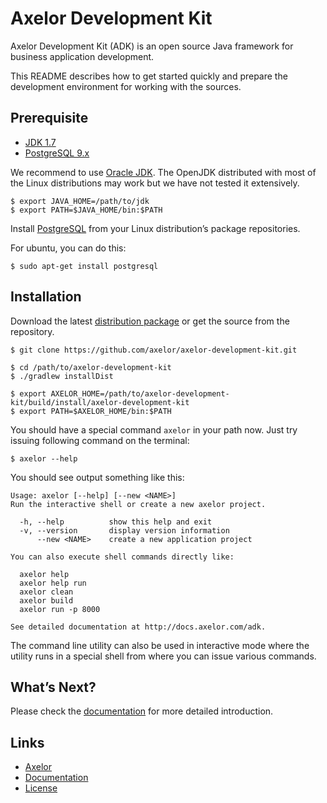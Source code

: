 Axelor Development Kit
======================

Axelor Development Kit (ADK) is an open source Java framework for business
application development.

This README describes how to get started quickly and prepare the development
environment for working with the sources.

Prerequisite
------------

* [JDK 1.7][uri_jdk]
* [PostgreSQL 9.x][uri_postgresql]

We recommend to use [Oracle JDK][uri_jdk]. The OpenJDK distributed with most of
the Linux distributions may work but we have not tested it extensively.

	$ export JAVA_HOME=/path/to/jdk
	$ export PATH=$JAVA_HOME/bin:$PATH

Install [PostgreSQL][uri_postgresql] from your Linux distribution’s package repositories.

For ubuntu, you can do this:

	$ sudo apt-get install postgresql

Installation
------------

Download the latest [distribution package](../../releases) or get the source from the repository.

	$ git clone https://github.com/axelor/axelor-development-kit.git

	$ cd /path/to/axelor-development-kit
	$ ./gradlew installDist

	$ export AXELOR_HOME=/path/to/axelor-development-kit/build/install/axelor-development-kit
	$ export PATH=$AXELOR_HOME/bin:$PATH

You should have a special command `axelor` in your path now. Just try issuing
following command on the terminal:

	$ axelor --help

You should see output something like this:

	Usage: axelor [--help] [--new <NAME>]
	Run the interactive shell or create a new axelor project.
	
	  -h, --help          show this help and exit
	  -v, --version       display version information
	      --new <NAME>    create a new application project
	
	You can also execute shell commands directly like:
	
	  axelor help
	  axelor help run
	  axelor clean
	  axelor build
	  axelor run -p 8000
	
	See detailed documentation at http://docs.axelor.com/adk.

The command line utility can also be used in interactive mode where the utility
runs in a special shell from where you can issue various commands.

What’s Next?
------------

Please check the [documentation][uri_docs] for more detailed introduction.

Links
-----

* [Axelor][uri_axelor]
* [Documentation][uri_docs]
* [License][uri_license]

[uri_axelor]: http://www.axelor.com
[uri_docs]: http://docs.axelor.com/adk
[uri_license]: http://www.gnu.org/licenses/agpl.html
[uri_jdk]: http://www.oracle.com/technetwork/java/javase/downloads/jdk7-downloads-1880260.html
[uri_postgresql]: http://www.postgresql.org/download/
